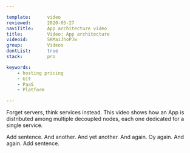 ```yaml
---

template:      video
reviewed:      2020-05-27
naviTitle:     App architecture video
title:         Video: App architecture
videoid:       SKMaiJhoPJw
group:         Videos
dontList:      true
stack:         pro

keywords:
    - hosting pricing
    - Git
    - PaaS
    - Platform

---
```


Forget servers, think services instead. This video shows how an App is distributed among multiple decoupled nodes, each one dedicated for a single service.

Add sentence. And another. And yet another. And again. Oy again. And again.
Add sentence.